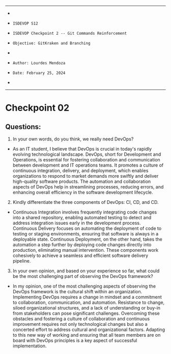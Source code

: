 **********************************************************************
*
*     ISDEVOP S12
*     ISDEVOP Checkpoint 2 -- Git Commands Reinforcement
*     Objective: GitKraken and Branching
*     
*     Author: Lourdes Mendoza
*     Date: February 25, 2024
*     
**********************************************************************

# Checkpoint 02
## Questions:
1. In your own words, do you think, we really need DevOps?
  - As an IT student, I believe that DevOps is crucial in today's rapidly evolving technological landscape. DevOps, 
    short for Development and Operations, is essential for fostering collaboration and communication between development and IT operations teams. 
    It promotes a culture of continuous integration, delivery, and deployment, which enables organizations to respond to market demands more swiftly 
    and deliver high-quality software products. The automation and collaboration aspects of DevOps help in streamlining processes, reducing errors, and 
    enhancing overall efficiency in the software development lifecycle.

2. Kindly differentiate the three components of DevOps: CI, CD, and CD.
  - Continuous Integration involves frequently integrating code changes into a shared repository, enabling automated testing to detect and address 
    integration issues early in the development process. Continuous Delivery focuses on automating the deployment of code to testing or staging environments, 
    ensuring that software is always in a deployable state. Continuous Deployment, on the other hand, takes the automation a step further by deploying code 
    changes directly into production, eliminating manual intervention. These components work cohesively to achieve a seamless and efficient software delivery 
    pipeline.

3. In your own opinion, and based on your experience so far, what could be the most challenging part of observing the DevOps framework?
  - In my opinion, one of the most challenging aspects of observing the DevOps framework is the cultural shift within an organization. 
    Implementing DevOps requires a change in mindset and a commitment to collaboration, communication, and automation. Resistance to change, siloed organizational 
    structures, and a lack of understanding or buy-in from stakeholders can pose significant challenges. Overcoming these obstacles and fostering a culture of 
    collaboration and continuous improvement requires not only technological changes but also a concerted effort to address cultural and organizational factors. 
    Adapting to this new way of working and ensuring that all team members are on board with DevOps principles is a key aspect of successful implementation.

